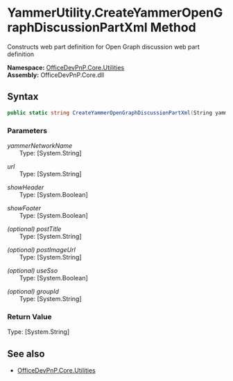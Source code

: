 # YammerUtility.CreateYammerOpenGraphDiscussionPartXml Method  
Constructs web part definition for Open Graph discussion web part definition  

**Namespace:** [OfficeDevPnP.Core.Utilities](OfficeDevPnP.Core.Utilities.md)  
**Assembly:** OfficeDevPnP.Core.dll  
## Syntax
```C#
public static string CreateYammerOpenGraphDiscussionPartXml(String yammerNetworkName,String url,Boolean showHeader,Boolean showFooter,String postTitle,String postImageUrl,Boolean useSso,String groupId)
```
### Parameters
*yammerNetworkName*  
&emsp;&emsp;Type: [System.String] 
&emsp;&emsp;  
  
*url*  
&emsp;&emsp;Type: [System.String] 
&emsp;&emsp;  
  
*showHeader*  
&emsp;&emsp;Type: [System.Boolean] 
&emsp;&emsp;  
  
*showFooter*  
&emsp;&emsp;Type: [System.Boolean] 
&emsp;&emsp;  
  
*(optional) postTitle*  
&emsp;&emsp;Type: [System.String] 
&emsp;&emsp;  
  
*(optional) postImageUrl*  
&emsp;&emsp;Type: [System.String] 
&emsp;&emsp;  
  
*(optional) useSso*  
&emsp;&emsp;Type: [System.Boolean] 
&emsp;&emsp;  
  
*(optional) groupId*  
&emsp;&emsp;Type: [System.String] 
&emsp;&emsp;  
  
### Return Value
Type: [System.String]  


## See also
- [OfficeDevPnP.Core.Utilities](OfficeDevPnP.Core.Utilities.md)
